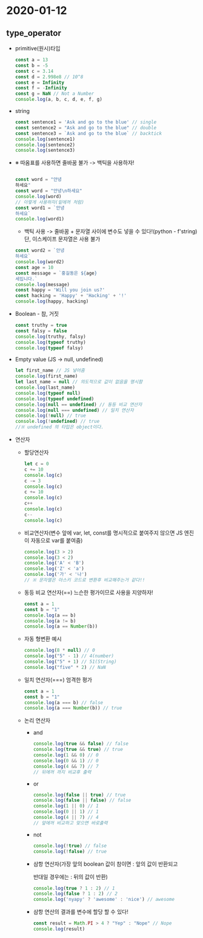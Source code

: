# 2020-01-12

## type_operator

- primitive(원시)타입

  ```javascript
  const a = 13 
  const b = -5 
  const c = 3.14 
  const d = 2.998e8 // 10^8 
  const e = Infinity
  const f = -Infinity
  const g = NaN // Not a Number
  console.log(a, b, c, d, e, f, g)
  ```

  

- string

  ```javascript
  const sentence1 = 'Ask and go to the blue' // single
  const sentence2 = "Ask and go to the blue" // double
  const sentence3 = `Ask and go to the blue` // backtick
  console.log(sentence1)
  console.log(sentence2)
  console.log(sentence3)
  
  ```

  

- ※ 따옴표를 사용하면 줄바꿈 불가 -> 백틱을 사용하자!

  ```javascript
  
  const word = "안녕
  하세요"
  const word = "안녕\n하세요"
  console.log(word)
  // 이렇게 사용하자(밑에꺼 처럼)
  const word1 = `안녕
  하세요`
  console.log(word1)
  
  ```

  - 백틱 사용 -> 줄바꿈 + 문자열 사이에 변수도 넣을 수 있다!(python - f'string) 단, 이스케이프 문자열은 사용 불가

  ``` javascript
  const word2 = `안녕
  하세요`
  console.log(word2)
  const age = 10 
  const message = `홍길동은 ${age}
  세입니다.`
  console.log(message)
  const happy = 'Will you join us?'
  const hacking = 'Happy' + 'Hacking' + '!'
  console.log(happy, hacking)
  ```

- Boolean - 참, 거짓

  ```javascript
  const truthy = true 
  const falsy = false 
  console.log(truthy, falsy)
  console.log(typeof truthy)
  console.log(typeof falsy)
  ```

- Empty value (JS -> null,  undefined)

  ``` javascript
  let first_name // JS 넣어줌
  console.log(first_name)
  let last_name = null // 의도적으로 값이 없음을 명시함
  console.log(last_name)
  console.log(typeof null)
  console.log(typeof undefined)
  console.log(null == undefined) // 동등 비교 연산자
  console.log(null === undefined) // 일치 연산자
  console.log(!null) // true 
  console.log(!undefined) // true
  //※ undefined 의 타입은 object이다.
  ```

- 연산자

  - 할당연산자

    ```javascript
    let c = 0 
    c += 10 
    console.log(c)
    c -= 3
    console.log(c)
    c += 10 
    console.log(c)
    c++
    console.log(c)
    c--
    console.log(c)
    
    ```

  - 비교연산자(변수 앞에 var, let, const를 명시적으로 붙여주지 않으면 JS 엔진이 자동으로 var를 붙여줌)

    ```javascript
    console.log(3 > 2)
    console.log(3 < 2)
    console.log('A' < 'B')
    console.log('Z' < 'a')
    console.log('가' < '나')
    // ※ 문자열은 아스키 코드로 변환후 비교해주는거 같다!!
    ```

  - 동등 비교 연산자(==) 느슨한 평가이므로 사용을 지양하자!

    ``` javascript
    const a = 1 
    const b = "1"
    console.log(a == b)
    console.log(a != b)
    console.log(a == Number(b))
    ```

  - 자동 형변환 예시

    ```javascript
    console.log(8 * null) // 0 
    console.log("5" - 1) // 4(number)
    console.log("5" + 1) // 51(String)
    console.log("five" * 2) // NaN
    ```

  - 일치 연산자(===) 엄격한 평가

    ```javascript
    const a = 1 
    const b = "1"
    console.log(a === b) // false
    console.log(a === Number(b)) // true
    ```

  - 논리 연산자

    - and

      ```javascript
      console.log(true && false) // false
      console.log(true && true) // true 
      console.log(1 && 0) // 0 
      console.log(0 && 1) // 0 
      console.log(4 && 7) // 7
      // 뒤에꺼 까지 비교후 출력
      ```

    - or

      ```javascript
      console.log(false || true) // true 
      console.log(false || false) // false 
      console.log(1 || 0) // 1
      console.log(0 || 1) // 1 
      console.log(4 || 7) // 4
      // 앞에꺼 비교하고 맞으면 바로출력
      ```

    - not

      ```javascript
      console.log(!true) // false 
      console.log(!false) // true
      ```

    - 삼항 연산자(가장 앞의 boolean 값이 참이면 : 앞의 값이 반환되고 

      반대일 경우에는 : 뒤의 값이 반환)

      ```javascript
      console.log(true ? 1 : 2) // 1
      console.log(false ? 1 : 2) // 2
      console.log('nyapy' ? 'awesome' : 'nice') // awesome
      ```

    - 삼항 연산의 결과를 변수에 할당 할 수 있다!

      ```javascript
      const result = Math.PI > 4 ? "Yep" : "Nope" // Nope
      console.log(result)
      ```

      

